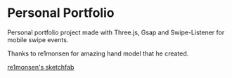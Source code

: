 # Personal Portfolio

Personal portfolio project made with Three.js, Gsap and Swipe-Listener for mobile swipe events.

Thanks to re1monsen for amazing hand model that he created.

[re1monsen's sketchfab](https://sketchfab.com/re1monsen)



